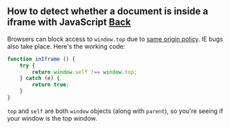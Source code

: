 ## How to detect whether a document is inside a iframe with JavaScript [Back](./qa.md)

Browsers can block access to `window.top` due to [same origin policy](https://developer.mozilla.org/en-US/docs/Web/JavaScript/Same_origin_policy_for_JavaScript). IE bugs also take place. Here's the working code:

```js
function inIframe () {
    try {
        return window.self !== window.top;
    } catch (e) {
        return true;
    }
}
```

`top` and `self` are both `window` objects (along with `parent`), so you're seeing if your window is the top window.